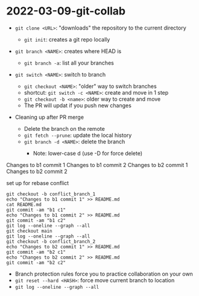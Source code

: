 # 2022-03-09-git-collab

- `git clone <URL>`: "downloads" the repository to the current directory
	- `git init`: creates a git repo locally

- `git branch <NAME>`: creates <NAME> where HEAD is
	- `git branch -a`: list all your branches
- `git switch <NAME>`: switch to branch <NAME>
	- `git checkout <NAME>`: "older" way to switch branches
  - shortcut: `git switch -c <NAME>`: create and move in 1 step
  - `git checkout -b <name>`: older way to create and move
  - The PR will updat if you push new changes 

- Cleaning up after PR merge
	- Delete the branch on the remote
	- `git fetch --prune`: update the local history
	- `git branch -d <NAME>`: delete the branch <NAME>
		- Note: lower-case d (use -D for force delete)

Changes to b1 commit 1
Changes to b1 commit 2
Changes to b2 commit 1
Changes to b2 commit 2

set up for rebase conflict

```
git checkout -b conflict_branch_1
echo "Changes to b1 commit 1" >> README.md
cat README.md
git commit -am "b1 c1"
echo "Changes to b1 commit 2" >> README.md
git commit -am "b1 c2"
git log --oneline --graph --all
git checkout main
git log --oneline --graph --all
git checkout -b conflict_branch_2
echo "Changes to b2 commit 1" >> README.md
git commit -am "b2 c1"
echo "Changes to b2 commit 2" >> README.md
git commit -am "b2 c2"
 ```

 - Branch protection rules force you to practice collaboration on your own
 - `git reset --hard <HASH>`: force move current branch to <HASH> location
 - `git log --oneline --graph --all`
